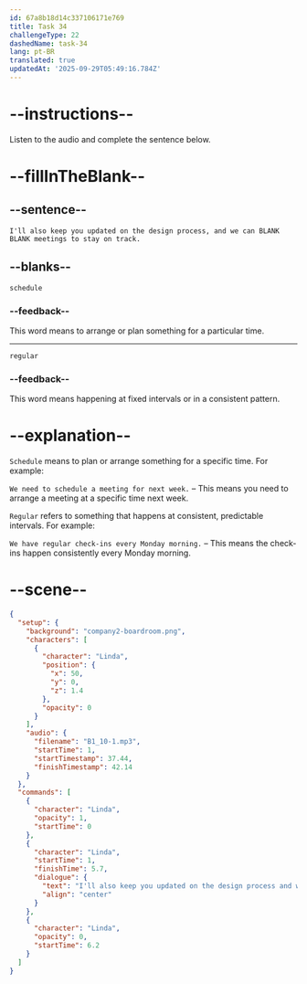 ```yaml
---
id: 67a8b18d14c337106171e769
title: Task 34
challengeType: 22
dashedName: task-34
lang: pt-BR
translated: true
updatedAt: '2025-09-29T05:49:16.784Z'
---
```


<!-- (Audio) Linda: I'll also keep you updated on the design process, and we can schedule regular meetings to stay on track. -->

# --instructions--

Listen to the audio and complete the sentence below.

# --fillInTheBlank--

## --sentence--

`I'll also keep you updated on the design process, and we can BLANK BLANK meetings to stay on track.`

## --blanks--

`schedule`

### --feedback--

This word means to arrange or plan something for a particular time.

---

`regular`

### --feedback--

This word means happening at fixed intervals or in a consistent pattern.

# --explanation--

`Schedule` means to plan or arrange something for a specific time. For example:

`We need to schedule a meeting for next week.` – This means you need to arrange a meeting at a specific time next week.

`Regular` refers to something that happens at consistent, predictable intervals. For example:

`We have regular check-ins every Monday morning.` – This means the check-ins happen consistently every Monday morning.

# --scene--

```json
{
  "setup": {
    "background": "company2-boardroom.png",
    "characters": [
      {
        "character": "Linda",
        "position": {
          "x": 50,
          "y": 0,
          "z": 1.4
        },
        "opacity": 0
      }
    ],
    "audio": {
      "filename": "B1_10-1.mp3",
      "startTime": 1,
      "startTimestamp": 37.44,
      "finishTimestamp": 42.14
    }
  },
  "commands": [
    {
      "character": "Linda",
      "opacity": 1,
      "startTime": 0
    },
    {
      "character": "Linda",
      "startTime": 1,
      "finishTime": 5.7,
      "dialogue": {
        "text": "I'll also keep you updated on the design process and we can schedule regular meetings to stay on track.",
        "align": "center"
      }
    },
    {
      "character": "Linda",
      "opacity": 0,
      "startTime": 6.2
    }
  ]
}
```
